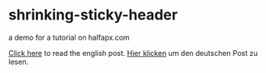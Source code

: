 # shrinking-sticky-header
a demo for a tutorial on halfapx.com

[Click here](http://halfapx.com/en/shrinking-sticky-header/) to read the english post.
[Hier klicken](http://halfapx.com/schrumpfender-sticky-header/) um den deutschen Post zu lesen.
